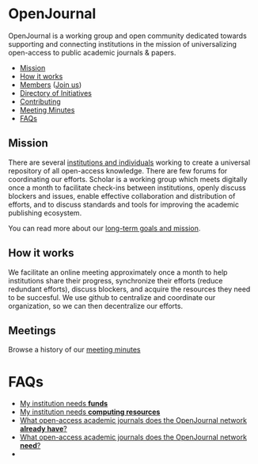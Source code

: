 # OpenJournal

OpenJournal is a working group and open community dedicated towards supporting and connecting institutions in the mission of universalizing open-access to public academic journals & papers.

- [Mission](#mission)
- [How it works](#protocol)
- [Members](institutions.md) ([Join us](https://github.com/OpenJournal/central/issues/3))
- [Directory of Initiatives](projects.md)
- [Contributing](https://github.com/OpenJournal/central/issues/7)
- [Meeting Minutes](#meetings)
- [FAQs](#faqs)

## Mission

There are several [institutions and individuals](institutions.md) working to
create a universal repository of all open-access knowledge. There are few forums
for coordinating our efforts. Scholar is a working group which meets digitally
once a month to facilitate check-ins between institutions, openly discuss
blockers and issues, enable effective collaboration and distribution of efforts,
and to discuss standards and tools for improving the academic publishing
ecosystem.

You can read more about our [long-term goals and mission](mission.md).

## How it works

We facilitate an online meeting approximately once a month to help institutions share their progress, synchronize their efforts (reduce redundant efforts), discuss blockers, and acquire the resources they need to be succesful. We use github to centralize and coordinate our organization, so we can then decentralize our efforts.

## Meetings

Browse a history of our [meeting minutes](minutes.md)

# FAQs

- [My institution needs **funds**](funding.md)
- [My institution needs **computing resources**](funding.md)
- [What open-access academic journals does the OpenJournal network **already have**?](funding.md)
- [What open-access academic journals does the OpenJournal network **need**?](funding.md)
- 
